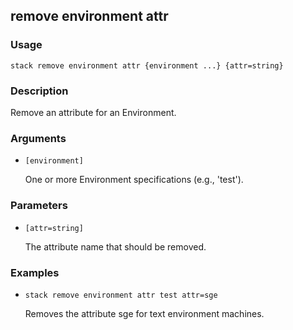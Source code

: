 ## remove environment attr

### Usage

`stack remove environment attr {environment ...} {attr=string}`

### Description


Remove an attribute for an Environment.



### Arguments

* `[environment]`

   One or more Environment specifications (e.g., 'test').


### Parameters
* `[attr=string]`

   The attribute name that should be removed.

### Examples

* `stack remove environment attr test attr=sge`

   Removes the attribute sge for text environment machines.




